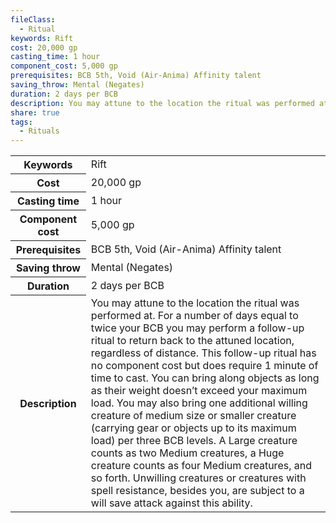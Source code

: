 ```yaml
---
fileClass:
  - Ritual
keywords: Rift
cost: 20,000 gp
casting_time: 1 hour
component_cost: 5,000 gp
prerequisites: BCB 5th, Void (Air-Anima) Affinity talent
saving_throw: Mental (Negates)
duration: 2 days per BCB
description: You may attune to the location the ritual was performed at. For a number of days equal to twice your BCB you may perform a follow-up ritual to return back to the attuned location, regardless of distance. This follow-up ritual has no component cost but does require 1 minute of time to cast. You can bring along objects as long as their weight doesn’t exceed your maximum load. You may also bring one additional willing creature of medium size or smaller creature (carrying gear or objects up to its maximum load) per three BCB levels. A Large creature counts as two Medium creatures, a Huge creature counts as four Medium creatures, and so forth. Unwilling creatures or creatures with spell resistance, besides you, are subject to a will save attack against this ability.
share: true
tags:
  - Rituals
---
```

<p><span dir="ltr" style="overflow-x: auto;"><table><tbody><tr><th dir="ltr">Keywords</th><td dir="ltr">Rift</td></tr><tr><th dir="ltr">Cost</th><td dir="ltr">20,000 gp</td></tr><tr><th dir="ltr">Casting time</th><td dir="ltr">1 hour</td></tr><tr><th dir="ltr">Component cost</th><td dir="ltr">5,000 gp</td></tr><tr><th dir="ltr">Prerequisites</th><td dir="ltr">BCB 5th, Void (Air-Anima) Affinity talent</td></tr><tr><th dir="ltr">Saving throw</th><td dir="ltr">Mental (Negates)</td></tr><tr><th dir="ltr">Duration</th><td dir="ltr">2 days per BCB</td></tr><tr><th dir="ltr">Description</th><td dir="ltr">You may attune to the location the ritual was performed at. For a number of days equal to twice your BCB you may perform a follow-up ritual to return back to the attuned location, regardless of distance. This follow-up ritual has no component cost but does require 1 minute of time to cast. You can bring along objects as long as their weight doesn’t exceed your maximum load. You may also bring one additional willing creature of medium size or smaller creature (carrying gear or objects up to its maximum load) per three BCB levels. A Large creature counts as two Medium creatures, a Huge creature counts as four Medium creatures, and so forth. Unwilling creatures or creatures with spell resistance, besides you, are subject to a will save attack against this ability.</td></tr></tbody></table></span></p>
